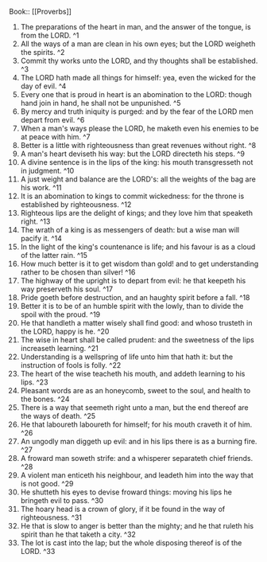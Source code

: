 Book:: [[Proverbs]]
 1. The preparations of the heart in man, and the answer of the tongue, is from the LORD. ^1
 2. All the ways of a man are clean in his own eyes; but the LORD weigheth the spirits. ^2
 3. Commit thy works unto the LORD, and thy thoughts shall be established. ^3
 4. The LORD hath made all things for himself: yea, even the wicked for the day of evil. ^4
 5. Every one that is proud in heart is an abomination to the LORD: though hand join in hand, he shall not be unpunished. ^5
 6. By mercy and truth iniquity is purged: and by the fear of the LORD men depart from evil. ^6
 7. When a man's ways please the LORD, he maketh even his enemies to be at peace with him. ^7
 8. Better is a little with righteousness than great revenues without right. ^8
 9. A man's heart deviseth his way: but the LORD directeth his steps. ^9
 10. A divine sentence is in the lips of the king: his mouth transgresseth not in judgment. ^10
 11. A just weight and balance are the LORD's: all the weights of the bag are his work. ^11
 12. It is an abomination to kings to commit wickedness: for the throne is established by righteousness. ^12
 13. Righteous lips are the delight of kings; and they love him that speaketh right. ^13
 14. The wrath of a king is as messengers of death: but a wise man will pacify it. ^14
 15. In the light of the king's countenance is life; and his favour is as a cloud of the latter rain. ^15
 16. How much better is it to get wisdom than gold! and to get understanding rather to be chosen than silver! ^16
 17. The highway of the upright is to depart from evil: he that keepeth his way preserveth his soul. ^17
 18. Pride goeth before destruction, and an haughty spirit before a fall. ^18
 19. Better it is to be of an humble spirit with the lowly, than to divide the spoil with the proud. ^19
 20. He that handleth a matter wisely shall find good: and whoso trusteth in the LORD, happy is he. ^20
 21. The wise in heart shall be called prudent: and the sweetness of the lips increaseth learning. ^21
 22. Understanding is a wellspring of life unto him that hath it: but the instruction of fools is folly. ^22
 23. The heart of the wise teacheth his mouth, and addeth learning to his lips. ^23
 24. Pleasant words are as an honeycomb, sweet to the soul, and health to the bones. ^24
 25. There is a way that seemeth right unto a man, but the end thereof are the ways of death. ^25
 26. He that laboureth laboureth for himself; for his mouth craveth it of him. ^26
 27. An ungodly man diggeth up evil: and in his lips there is as a burning fire. ^27
 28. A froward man soweth strife: and a whisperer separateth chief friends. ^28
 29. A violent man enticeth his neighbour, and leadeth him into the way that is not good. ^29
 30. He shutteth his eyes to devise froward things: moving his lips he bringeth evil to pass. ^30
 31. The hoary head is a crown of glory, if it be found in the way of righteousness. ^31
 32. He that is slow to anger is better than the mighty; and he that ruleth his spirit than he that taketh a city. ^32
 33. The lot is cast into the lap; but the whole disposing thereof is of the LORD. ^33
